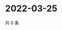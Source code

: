 # 2022-03-25

共 0 条

<!-- BEGIN WEIBO -->
<!-- 最后更新时间 Fri Mar 25 2022 18:18:00 GMT+0800 (China Standard Time) -->

<!-- END WEIBO -->
